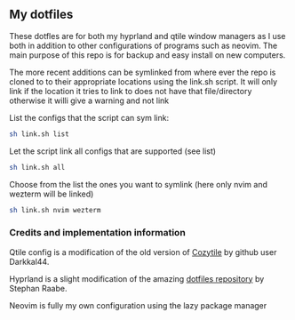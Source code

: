 ## My dotfiles

These dotfles are for both my hyprland and qtile window managers as I use both in addition to other configurations of programs such as neovim. The main purpose of this repo is for backup and easy install on new computers.

The more recent additions can be symlinked from where ever the repo is cloned to to their appropriate locations using the link.sh script. It will only link if the location it tries to link to does not have that file/directory otherwise it willi give a warning and not link

List the configs that the script can sym link:
```bash
sh link.sh list
```

Let the script link all configs that are supported (see list) 
```bash
sh link.sh all
```

Choose from the list the ones you want to symlink (here only nvim and wezterm will be linked)
```bash
sh link.sh nvim wezterm  
```


### Credits and implementation information
Qtile config is a modification of the old version of [Cozytile](https://github.com/Darkkal44/CozyTile) by github user Darkkal44.

Hyprland is a slight modification of the amazing [dotfiles repository](https://gitlab.com/stephan-raabe/dotfiles) by Stephan Raabe.

Neovim is fully my own configuration using the lazy package manager
